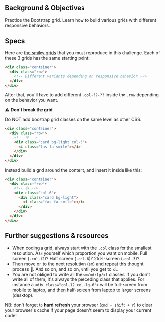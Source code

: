 ## Background & Objectives

Practice the Bootstrap grid. Learn how to build various grids with different responsive behaviors.

## Specs

Here are [the smiley grids](http://lewagon.github.io/bootstrap-challenges/01-New-Bootstrap-grid/) that you must reproduce in this challenge. Each of these 3 grids has the same starting point:

```html
<div class="container">
  <div class="row">
    <!-- Different variants depending on responsive behavior -->
  </div>
</div>
```

After that, you'll have to add different `.col-??-??` inside the `.row` depending on the behavior you want.

⚠️ **Don't break the grid**

Do NOT add boostrap grid classes on the same level as other CSS.

```html
<div class="container">
  <div class="row">
    <!-- 👎 -->
    <div class="card bg-light col-6">
      <i class="fas fa-smile"></i>
    </div>
  </div>
</div>
```

Instead build a grid around the content, and insert it inside like this:
```html
<div class="container">
  <div class="row">
    <!-- 👍 -->
    <div class="col-6">
      <div class="card bg-light">
        <i class="fas fa-smile"></i>
      </div>
    </div>
  </div>
</div>
```

## Further suggestions & resources

- When coding a grid, always start with the `.col` class for the smallest resolution. Ask yourself which proportion you want on mobile. Full screen (`.col-12`)? Half screen (`.col-6`)? 25%-screen (`.col-3`)?.
- Then move on to the next resolution (`sm`) and repeat this thought process 🤔. And so on, and so on, until you get to `xl`.
- You are not obliged to write all the `sm/md/lg/xl` classes. If you don't write all of them, it's always the preceding class that applies. For instance a `<div class="col-12 col-lg-6">` will be full-screen from mobile to laptop, and then half-screen from laptop to larger screens (desktop).

NB: don't forget to **hard refresh** your browser (`cmd + shift + r`) to clear your browser's cache if your page doesn't seem to display your current code!
